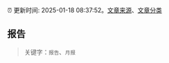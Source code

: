 :alarm_clock: 更新时间: 2025-01-18 08:37:52。[文章来源](/README.md)、[文章分类](/TAGS.md)

## 报告


> 关键字：`报告`、`月报`



